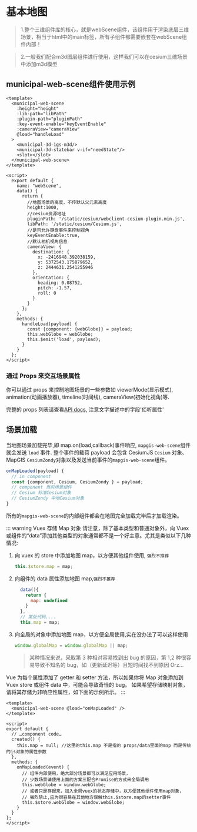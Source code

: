 # 基本地图

> 1.整个三维组件库的核心，就是webScene组件，该组件用于渲染底层三维场景，相当于html中的main标签，所有子组件都需要嵌套在webScene组件内部！<br/>

> 2.一般我们配合m3d图层组件进行使用，这样我们可以在cesium三维场景中添加m3d模型

## municipal-web-scene组件使用示例
```vue
<template>
  <municipal-web-scene
    :height="height"
    :lib-path="libPath"
    :plugin-path="pluginPath"
    :key-event-enable="keyEventEnable"
    :cameraView="cameraView"
    @load="handleLoad"
  >
    <municipal-3d-igs-m3d/>
    <municipal-3d-statebar v-if="needState"/>
    <slot></slot>
  </municipal-web-scene>
</template>

<script>
  export default {
    name: "webScene",
    data() {
      return {
        //地图场景的高度，不传默认父元素高度
        height:1000,
        //cesium资源地址
        pluginPath: '/static/cesium/webclient-cesium-plugin.min.js',
        libPath: '/static/cesium/Cesium.js',
        //是否允许键盘事件来控制视角
        keyEventEnable:true,
        //默认相机视角信息
        cameraView: {
          destination: {
            x: -2416948.392038159,
            y: 5372543.175879652,
            z: 2444631.2541255946
          },
          orientation: {
            heading: 0.08752,
            pitch: -1.57,
            roll: 0
          }
        }
      };
    },
    methods: {
      handleLoad(payload) {
        const {component: {webGlobe}} = payload;
        this.webGlobe = webGlobe;
        this.$emit('load', payload);
      }
    }
  };
</script>
```

### 通过 Props 来交互场景属性

你可以通过 props 来控制地图场景的一些参数如 viewerMode(显示模式), animation(动画播放器), timeline(时间线), cameraView(初始化视角)等.

完整的 props 列表请查看[API docs](/zh/api/#props), 注意文字描述中的字段'侦听属性'

## 场景加载

当地图场景加载完毕,即 map.on(load,callback)事件响应, `mapgis-web-scene`组件就会发送 `load` 事件. 整个事件的载荷 payload 会包含 CesiumJS `Cesium` 对象、MapGIS `CesiumZondy`对象以及发送当前事件的`mapgis-web-scene`组件。

```js
onMapLoaded(payload) {
  // in component
  const {component, Cesium, CesiumZondy } = payload;
  // component 当前场景组件
  // Cesium 标准Cesium对象
  // CesiumZondy 中地Cesium对象
}
```

所有的`mapgis-web-scene`的内部组件都会在地图完全加载完毕后才加载渲染。

::: warning Vuex 存储 Map 对象
请注意，除了基本类型和普通对象外，向 Vuex 或组件的“data”添加其他类型的对象通常都不是一个好主意。尤其是类似以下几种情况:

1.  向 vuex 的 store 中添加地图 map，以方便其他组件使用, `强烈不推荐`
    ```js
    this.$store.map = map;
    ```
2.  向组件的 data 属性添加地图 map,`强烈不推荐`
    ```js
      data(){
        return {
          map: undefined
        }
      },
      // 某处代码....
      this.map = map;
    ```
3.  向全局的对象中添加地图 map，以方便全局使用,实在没办法了可以这样使用
    ```js
    window.globalMap = window.globalMap || map;
    ```
    > 某种情况来说，采取第 3 种相对容易找到出 bug 的原因，第 1,2 种很容易导致不知名的 bug，如（更新延迟等）且短时间找不到原因 Orz...

Vue 为每个属性添加了 getter 和 setter 方法，所以如果你将 Map 对象添加到 Vuex store 或组件 data 中，可能会导致奇怪的 bug。
如果希望存储映射对象，请将其存储为非响应性属性，如下面的示例所示。
:::

```vue
<template>
  <municipal-web-scene @load="onMapLoaded" />
</template>

<script>
export default {
  // …component code…
  created() {
    this.map = null; //这里的this.map 不是指的 props/data里面的map 而是传统的js对象的属性参数
  },
  methods: {
    onMapLoaded(event) {
      // 组件内部使用，绝大部分场景都可以满足应用场景，
      // 少数场景请使用上面的方案三配合Promise的方式来全局调用
      this.webGlobe = window.webGlobe;
      // 或者只是存起来，加入全局vuex的状态存储中，以方便其他组件使用map对象，
      // 强烈禁止,应为很容易在其他地方误触this.$store.map的setter事件
      this.$store.webGlobe = window.webGlobe;
    }
  }
};
</script>
```

